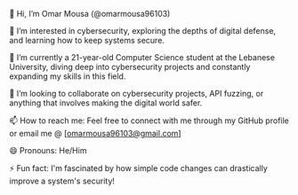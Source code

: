 👋 Hi, I’m Omar Mousa (@omarmousa96103)

👀 I’m interested in cybersecurity, exploring the depths of digital defense, and learning how to keep systems secure.

🌱 I’m currently a 21-year-old Computer Science student at the Lebanese University, diving deep into cybersecurity projects and constantly expanding my skills in this field.

💞️ I’m looking to collaborate on cybersecurity projects, API fuzzing, or anything that involves making the digital world safer.

📫 How to reach me: Feel free to connect with me through my GitHub profile or email me @ [omarmousa96103@gmail.com]

😄 Pronouns: He/Him

⚡ Fun fact: I'm fascinated by how simple code changes can drastically improve a system's security!

